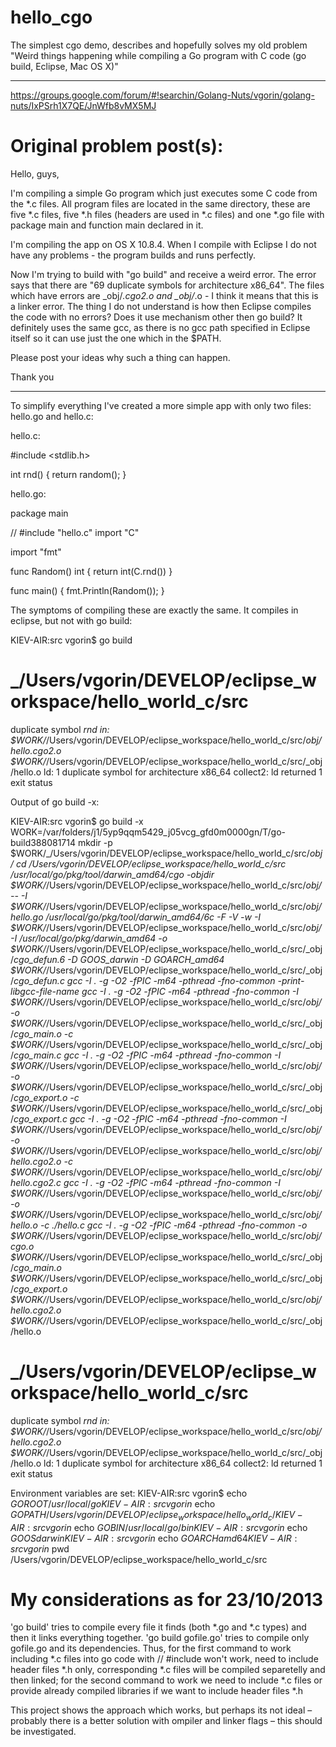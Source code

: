 hello_cgo
=========

The simplest cgo demo, describes and hopefully solves my old problem "Weird things happening while compiling a Go program with C code (go build, Eclipse, Mac OS X)"


-------------------------
https://groups.google.com/forum/#!searchin/Golang-Nuts/vgorin/golang-nuts/IxPSrh1X7QE/JnWfb8vMX5MJ


Original problem post(s):
=========================

Hello, guys,

I'm compiling a simple Go program which just executes some C code from the *.c files.
All program files are located in the same directory, these are five *.c files, five *.h files (headers are used in *.c files) and one *.go file with package main and function main declared in it.

I'm compiling the app on OS X 10.8.4.
When I compile with Eclipse I do not have any problems - the program builds and runs perfectly.

Now I'm trying to build with "go build" and receive a weird error. The error says that there are "69 duplicate symbols for architecture x86_64". The files which have errors are _obj/*.cgo2.o and _obj/*.o - I think it means that this is a linker error.
The thing I do not understand is how then Eclipse compiles the code with no errors? Does it use mechanism other then go build? It definitely uses the same gcc, as there is no gcc path specified in Eclipse itself so it can use just the one which in the $PATH.

Please post your ideas why such a thing can happen.

Thank you

-------------------------
To simplify everything I've created a more simple app with only two files: hello.go and hello.c:

hello.c:

#include <stdlib.h>

int rnd() {
	return random();
}


hello.go:

package main

// #include "hello.c"
import "C"

import "fmt"

func Random() int {
	return int(C.rnd())
}

func main() {
	fmt.Println(Random());
}

The symptoms of compiling these are exactly the same. It compiles in eclipse, but not with go build:

KIEV-AIR:src vgorin$ go build
# _/Users/vgorin/DEVELOP/eclipse_workspace/hello_world_c/src
duplicate symbol _rnd in:
    $WORK/_/Users/vgorin/DEVELOP/eclipse_workspace/hello_world_c/src/_obj/hello.cgo2.o
    $WORK/_/Users/vgorin/DEVELOP/eclipse_workspace/hello_world_c/src/_obj/hello.o
ld: 1 duplicate symbol for architecture x86_64
collect2: ld returned 1 exit status

Output of go build -x:

KIEV-AIR:src vgorin$ go build -x
WORK=/var/folders/j1/5yp9qqm5429_j05vcg_gfd0m0000gn/T/go-build388081714
mkdir -p $WORK/_/Users/vgorin/DEVELOP/eclipse_workspace/hello_world_c/src/_obj/
cd /Users/vgorin/DEVELOP/eclipse_workspace/hello_world_c/src
/usr/local/go/pkg/tool/darwin_amd64/cgo -objdir $WORK/_/Users/vgorin/DEVELOP/eclipse_workspace/hello_world_c/src/_obj/ -- -I $WORK/_/Users/vgorin/DEVELOP/eclipse_workspace/hello_world_c/src/_obj/ hello.go
/usr/local/go/pkg/tool/darwin_amd64/6c -F -V -w -I $WORK/_/Users/vgorin/DEVELOP/eclipse_workspace/hello_world_c/src/_obj/ -I /usr/local/go/pkg/darwin_amd64 -o $WORK/_/Users/vgorin/DEVELOP/eclipse_workspace/hello_world_c/src/_obj/_cgo_defun.6 -D GOOS_darwin -D GOARCH_amd64 $WORK/_/Users/vgorin/DEVELOP/eclipse_workspace/hello_world_c/src/_obj/_cgo_defun.c
gcc -I . -g -O2 -fPIC -m64 -pthread -fno-common -print-libgcc-file-name
gcc -I . -g -O2 -fPIC -m64 -pthread -fno-common -I $WORK/_/Users/vgorin/DEVELOP/eclipse_workspace/hello_world_c/src/_obj/ -o $WORK/_/Users/vgorin/DEVELOP/eclipse_workspace/hello_world_c/src/_obj/_cgo_main.o -c $WORK/_/Users/vgorin/DEVELOP/eclipse_workspace/hello_world_c/src/_obj/_cgo_main.c
gcc -I . -g -O2 -fPIC -m64 -pthread -fno-common -I $WORK/_/Users/vgorin/DEVELOP/eclipse_workspace/hello_world_c/src/_obj/ -o $WORK/_/Users/vgorin/DEVELOP/eclipse_workspace/hello_world_c/src/_obj/_cgo_export.o -c $WORK/_/Users/vgorin/DEVELOP/eclipse_workspace/hello_world_c/src/_obj/_cgo_export.c
gcc -I . -g -O2 -fPIC -m64 -pthread -fno-common -I $WORK/_/Users/vgorin/DEVELOP/eclipse_workspace/hello_world_c/src/_obj/ -o $WORK/_/Users/vgorin/DEVELOP/eclipse_workspace/hello_world_c/src/_obj/hello.cgo2.o -c $WORK/_/Users/vgorin/DEVELOP/eclipse_workspace/hello_world_c/src/_obj/hello.cgo2.c
gcc -I . -g -O2 -fPIC -m64 -pthread -fno-common -I $WORK/_/Users/vgorin/DEVELOP/eclipse_workspace/hello_world_c/src/_obj/ -o $WORK/_/Users/vgorin/DEVELOP/eclipse_workspace/hello_world_c/src/_obj/hello.o -c ./hello.c
gcc -I . -g -O2 -fPIC -m64 -pthread -fno-common -o $WORK/_/Users/vgorin/DEVELOP/eclipse_workspace/hello_world_c/src/_obj/_cgo_.o $WORK/_/Users/vgorin/DEVELOP/eclipse_workspace/hello_world_c/src/_obj/_cgo_main.o $WORK/_/Users/vgorin/DEVELOP/eclipse_workspace/hello_world_c/src/_obj/_cgo_export.o $WORK/_/Users/vgorin/DEVELOP/eclipse_workspace/hello_world_c/src/_obj/hello.cgo2.o $WORK/_/Users/vgorin/DEVELOP/eclipse_workspace/hello_world_c/src/_obj/hello.o
# _/Users/vgorin/DEVELOP/eclipse_workspace/hello_world_c/src
duplicate symbol _rnd in:
    $WORK/_/Users/vgorin/DEVELOP/eclipse_workspace/hello_world_c/src/_obj/hello.cgo2.o
    $WORK/_/Users/vgorin/DEVELOP/eclipse_workspace/hello_world_c/src/_obj/hello.o
ld: 1 duplicate symbol for architecture x86_64
collect2: ld returned 1 exit status

Environment variables are set:
KIEV-AIR:src vgorin$ echo $GOROOT
/usr/local/go
KIEV-AIR:src vgorin$ echo $GOPATH
/Users/vgorin/DEVELOP/eclipse_workspace/hello_world_c/
KIEV-AIR:src vgorin$ echo $GOBIN
/usr/local/go/bin
KIEV-AIR:src vgorin$ echo $GOOS
darwin
KIEV-AIR:src vgorin$ echo $GOARCH
amd64
KIEV-AIR:src vgorin$ pwd
/Users/vgorin/DEVELOP/eclipse_workspace/hello_world_c/src


My considerations as for 23/10/2013
===================================

'go build' tries to compile every file it finds (both *.go and *.c types) and then it links everything together.
'go build gofile.go' tries to compile only gofile.go and its dependencies.
Thus, for the first command to work including *.c files into go code with // #include won't work, need to include header files *.h only, corresponding *.c files will be compiled separetelly and then linked;
for the second command to work we need to include *.c files or provide already compiled libraries if we want to include header files *.h

This project shows the approach which works, but perhaps its not ideal – probably there is a better solution with ompiler and linker flags – this should be investigated.
